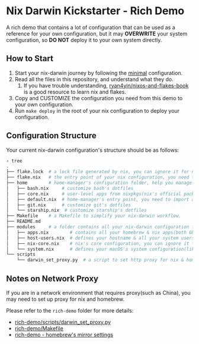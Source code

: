 # Nix Darwin Kickstarter - Rich Demo

A rich demo that contains a lot of configuration that can be used as a reference for your own configuration, but it may **OVERWRITE** your system configuration, 
so **DO NOT** deploy it to your own system directly.


## How to Start

1. Start your nix-darwin journey by following the [minimal](../minimal) configuration.
2. Read all the files in this repository, and understand what they do.
   1. If you have trouble understanding, [ryan4yin/nixos-and-flakes-book](https://github.com/ryan4yin/nixos-and-flakes-book) is a good resource to learn nix and flakes.
3. Copy and CUSTOMIZE the configuration you need from this demo to your own configuration.
4. Run `make deploy` in the root of your nix configuration to deploy your configuration.

## Configuration Structure

Your current nix-darwin configuration's structure should be as follows:

```bash
› tree
.
├── flake.lock  # a lock file generated by nix, you can ignore it for now
├── flake.nix   # the entry point of your nix configuration, you need to add your hostname here
├── home        # home-manager's configuration folder, help you manage your dotfiles & user-level apps.
│   ├── bash.nix     # customize bash's dotfiles
│   ├── core.nix     # user-level apps from nixpkgs(nix's official package repository)
│   ├── default.nix  # home-manager's entry point, you need to import all other nix files in home folder here.
│   ├── git.nix      # customize git's dotfiles
│   └── starship.nix  # customize starship's dotfiles
├── Makefile    # a Makefile to simplify your nix-darwin workflow.
├── README.md
├── modules     # a folder contains all your nix-darwin configuration files
│   ├── apps.nix        # contains all your homebrew & nix apps(both GUI & CLI)
│   ├── host-users.nix  # defines your hostname & all your system users
│   ├── nix-core.nix    # nix's core configuration, you can ignore it for now
│   └── system.nix      # defines your macOS's system configuration(like dock, trackpad, keyboard, finder, loginwindow, etc.)
└── scripts
    └── darwin_set_proxy.py  # a script to set http proxy for nix & homebrew.
```

## Notes on Network Proxy

If you are in a network environment that requires proxy(such as China), you may need to set up proxy for nix and homebrew.

Please refer to the `rich-demo` folder for more details:

- [rich-demo/scripts/darwin_set_proxy.py](https://github.com/ryan4yin/nix-darwin-kickstarter/blob/main/rich-demo/scripts/darwin_set_proxy.py)
- [rich-demo/Makefile](https://github.com/ryan4yin/nix-darwin-kickstarter/blob/main/rich-demo/Makefile)
- [rich-demo - homebrew's mirror settings](https://github.com/ryan4yin/nix-darwin-kickstarter/blob/main/rich-demo/modules/apps.nix#L26-L34)


